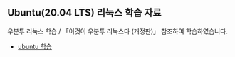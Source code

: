 ## Ubuntu(20.04 LTS) 리눅스 학습 자료

우분투 리눅스 학습 / 「이것이 우분투 리눅스다 (개정판)」 참조하여 학습하였습니다.

- [ubuntu 학습 ](https://9)   
 
